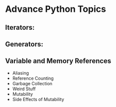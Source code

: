 # Advance Python Topics

## Iterators: 

## Generators: 

## Variable and Memory References
- Aliasing
- Reference Counting
- Garbage Collection
- Weird Stuff
- Mutability
- Side Effects of Mutability
